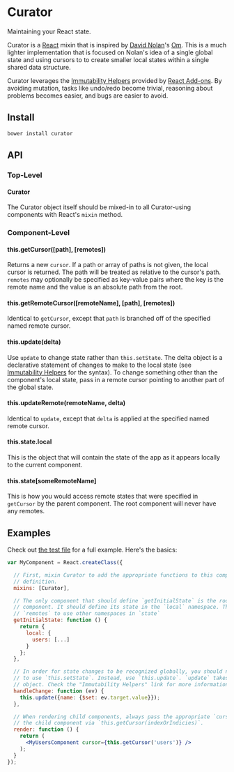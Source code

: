 # Curator

Maintaining your React state.

Curator is a [React] mixin that is inspired by [David Nolan]'s [Om]. This is a
much lighter implementation that is focused on Nolan's idea of a single global
state and using cursors to to create smaller local states within a single shared
data structure.

Curator leverages the [Immutability Helpers] provided by [React Add-ons]. By
avoiding mutation, tasks like undo/redo become trivial, reasoning about problems
becomes easier, and bugs are easier to avoid.

## Install

```bash
bower install curator
```

## API

### Top-Level

#### Curator

The Curator object itself should be mixed-in to all Curator-using components with React's `mixin` method.

### Component-Level

#### this.getCursor([path], [remotes])

Returns a new `cursor`. If a path or array of paths is not given, the local
cursor is returned. The path will be treated as relative to the cursor's path.
`remotes` may optionally be specified as key-value pairs where the key is the
remote name and the value is an absolute path from the root.

#### this.getRemoteCursor([remoteName], [path], [remotes])

Identical to `getCursor`, except that `path` is branched off of the specified
named remote cursor.

#### this.update(delta)

Use `update` to change state rather than `this.setState`. The delta object is a
declarative statement of changes to make to the local state (see [Immutability
Helpers] for the syntax). To change something other than the component's local
state, pass in a remote cursor pointing to another part of the global state.

#### this.updateRemote(remoteName, delta)

Identical to `update`, except that `delta` is applied at the specified named
remote cursor.

#### this.state.local

This is the object that will contain the state of the app as it appears locally
to the current component.

#### this.state[someRemoteName]

This is how you would access remote states that were specified in `getCursor` by
the parent component. The root component will never have any remotes.

## Examples

Check out [the test file](https://caseywebdev.github.io/curator/test.html) for a
full example. Here's the basics:

```jsx
var MyComponent = React.createClass({

  // First, mixin Curator to add the appropriate functions to this component
  // definition.
  mixins: [Curator],

  // The only component that should define `getInitialState` is the root
  // component. It should define its state in the `local` namespace. This allows
  // `remotes` to use other namespaces in `state`
  getInitialState: function () {
    return {
      local: {
        users: [...]
      }
    };
  },

  // In order for state changes to be recognized globally, you should never need
  // to use `this.setState`. Instead, use `this.update`. `update` takes a delta
  // object. Check the "Immutability Helpers" link for more information.
  handleChange: function (ev) {
    this.update({name: {$set: ev.target.value}});
  },

  // When rendering child components, always pass the appropriate `cursor` for
  // the child component via `this.getCursor(indexOrIndicies)`.
  render: function () {
    return (
      <MyUsersComponent cursor={this.getCursor('users')} />
    );
  }
});
```

[React]: https://github.com/facebook/react
[David Nolan]: https://github.com/swannodette
[Om]: https://github.com/swannodette/om
[Immutability Helpers]: http://facebook.github.io/react/docs/update.html
[React Add-ons]: http://facebook.github.io/react/docs/addons.html
